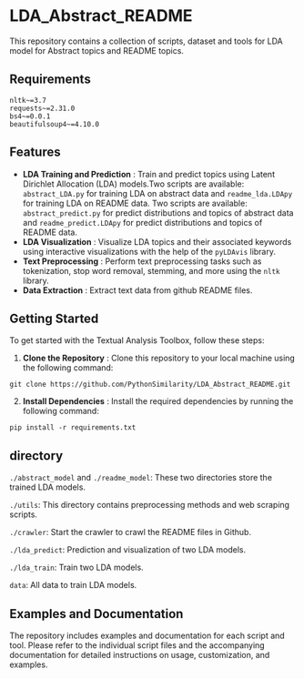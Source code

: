 # LDA_Abstract_README

This repository contains a collection of scripts, dataset and tools for LDA model for Abstract topics and README topics.

## Requirements

```
nltk~=3.7
requests~=2.31.0
bs4~=0.0.1
beautifulsoup4~=4.10.0
```

## Features

* **LDA Training and Prediction** : Train and predict topics using Latent Dirichlet Allocation (LDA) models.Two scripts are available: `abstract_LDA.py` for training LDA on abstract data and `readme_lda.LDApy` for training LDA on README data. Two scripts are available: `abstract_predict.py` for predict distributions and topics of abstract data and `readme_predict.LDApy` for predict distributions and topics of README data.
* **LDA Visualization** : Visualize LDA topics and their associated keywords using interactive visualizations with the help of the `pyLDAvis` library.
* **Text Preprocessing** : Perform text preprocessing tasks such as tokenization, stop word removal, stemming, and more using the `nltk` library.
* **Data Extraction** : Extract text data from github README files.

## Getting Started

To get started with the Textual Analysis Toolbox, follow these steps:

1. **Clone the Repository** : Clone this repository to your local machine using the following command:

```
git clone https://github.com/PythonSimilarity/LDA_Abstract_README.git
```

2. **Install Dependencies** : Install the required dependencies by running the following command:

```
pip install -r requirements.txt
```

## directory

`./abstract_model` and `./readme_model`: These two directories store the trained LDA models.

`./utils`: This directory contains preprocessing methods and web scraping scripts.

`./crawler`: Start the crawler to crawl the README files in Github.

`./lda_predict`: Prediction and visualization of two LDA models.

`./lda_train`: Train two LDA models.

`data`: All data to train LDA models.

## Examples and Documentation

The repository includes examples and documentation for each script and tool. Please refer to the individual script files and the accompanying documentation for detailed instructions on usage, customization, and examples.
